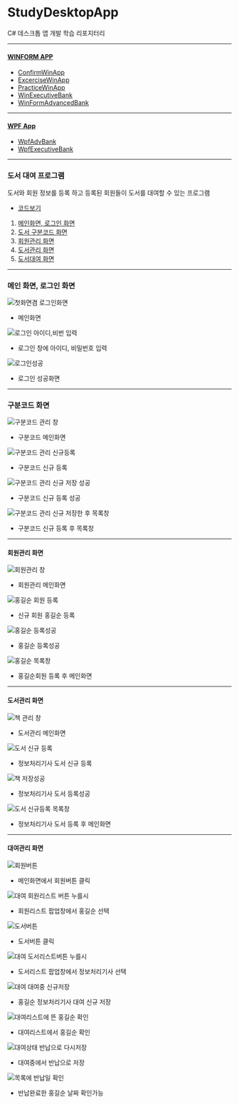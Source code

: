 # StudyDesktopApp

C# 데스크톱 앱 개발 학습 리포지터리
___
#### [WINFORM APP](https://github.com/yfla980107/StudyDesktopApp/tree/main/WinformApp)
- [ConfirmWinApp](https://github.com/yfla980107/StudyDesktopApp/tree/main/WinformApp/ConfirmWinApp)
- [ExcerciseWinApp](https://github.com/yfla980107/StudyDesktopApp/tree/main/WinformApp/ExcerciseWinApp)
- [PracticeWinApp](https://github.com/yfla980107/StudyDesktopApp/tree/main/WinformApp/PracticeWinApp)
- [WinExecutiveBank](https://github.com/yfla980107/StudyDesktopApp/tree/main/WinformApp/WinExecutiveBank)
- [WinFormAdvancedBank](https://github.com/yfla980107/StudyDesktopApp/tree/main/WinformApp/WinFormAdvancedBank)
___
#### [WPF App](https://github.com/yfla980107/StudyDesktopApp/tree/main/WPFApp)
- [WpfAdvBank](https://github.com/yfla980107/StudyDesktopApp/tree/main/WPFApp/WpfAdvBank)
- [WpfExecutiveBank](https://github.com/yfla980107/StudyDesktopApp/tree/main/WPFApp/WpfExecutiveBank)

---

### 도서 대여 프로그램
도서와 회원 정보를 등록 하고 등록된 회원들이 도서를 대여할 수 있는 프로그램
- [코드보기](https://github.com/yfla980107/StudyDesktopApp/tree/main/WinformApp/WinFormAdvancedBank/BookRentalShopApp)

1. [메인화면, 로그인 화면](#메인-화면,-로그인-화면)
2. [도서 구분코드 화면](#구분코드-화면)
3. [회원관리 화면](#회원관리-화면)
4. [도서관리 화면](#도서관리-화면)
5. [도서대여 화면](#대여관리-화면)

---
### 메인 화면, 로그인 화면
![첫화면겸 로그인화면](https://user-images.githubusercontent.com/78572509/111719819-01b95480-88a0-11eb-82f1-261bfd769bd5.png)
- 메인화면

![로그인 아이디,비번 입력](https://user-images.githubusercontent.com/78572509/111719896-2a414e80-88a0-11eb-85ea-5693b4c2b5f6.png)
- 로그인 창에 아이디, 비밀번호 입력

![로그인성공](https://user-images.githubusercontent.com/78572509/111719926-39280100-88a0-11eb-8a0e-00856d298017.png)
- 로그인 성공화면

---
### 구분코드 화면
![구분코드 관리 창](https://user-images.githubusercontent.com/78572509/111720152-acca0e00-88a0-11eb-8c10-5019c1221c03.png)
- 구분코드 메인화면

![구분코드 관리 신규등록](https://user-images.githubusercontent.com/78572509/111720285-e7cc4180-88a0-11eb-98ea-e9e1ed5e88a2.png)
- 구분코드 신규 등록

![구분코드 관리 신규 저장 성공](https://user-images.githubusercontent.com/78572509/111720315-f7e42100-88a0-11eb-9e25-4d5afd9dd608.png)
- 구분코드 신규 등록 성공

![구분코드 관리 신규 저장한 후 목록창](https://user-images.githubusercontent.com/78572509/111720204-c53a2880-88a0-11eb-92b7-7b1fd458c2a2.png)
- 구분코드 신규 등록 후 목록창

---
#### 회원관리 화면
![회원관리 창](https://user-images.githubusercontent.com/78572509/111720413-282bbf80-88a1-11eb-9824-dffe308b732b.png)
- 회원관리 메인화면

![홍길순 회원 등록](https://user-images.githubusercontent.com/78572509/111720441-34b01800-88a1-11eb-8ee8-c3c13fb99413.png)
- 신규 회원 홍길순 등록

![홍길순 등록성공](https://user-images.githubusercontent.com/78572509/111720455-3e398000-88a1-11eb-8d35-2cafee06dd50.png)
- 홍길순 등록성공

![홍길순 목록창](https://user-images.githubusercontent.com/78572509/111720479-498cab80-88a1-11eb-9d16-bf8be7926b3c.png)
- 홍길순회원 등록 후 메인화면

---
#### 도서관리 화면
![책 관리 창](https://user-images.githubusercontent.com/78572509/111720598-91abce00-88a1-11eb-9d30-9fae3f15c473.png)
- 도서관리 메인화면

![도서 신규 등록](https://user-images.githubusercontent.com/78572509/111720625-a12b1700-88a1-11eb-9959-d497ae1eaafe.png)
- 정보처리기사 도서 신규 등록

![책 저장성공](https://user-images.githubusercontent.com/78572509/111720655-b1db8d00-88a1-11eb-8b0e-b9538d465378.png)
- 정보처리기사 도서 등록성공

![도서 신규등록 목록창](https://user-images.githubusercontent.com/78572509/111720675-bf911280-88a1-11eb-8162-94194c8acee6.png)
- 정보처리기사 도서 등록 후 메인화면

---
#### 대여관리 화면
![회원버튼](https://user-images.githubusercontent.com/78572509/111721119-9de45b00-88a2-11eb-91a6-7a48d2425b3e.png)
- 메인화면에서 회원버튼 클릭
 
![대여 회원리스트 버튼 누를시](https://user-images.githubusercontent.com/78572509/112269194-64a15600-8cbb-11eb-86c2-5c7c7271339e.png)
- 회원리스트 팝업창에서 홍길순 선택

![도서버튼](https://user-images.githubusercontent.com/78572509/112277779-6ec85200-8cc5-11eb-80e0-f0c610e8b717.png)
- 도서버튼 클릭

![대여 도서리스트버튼 누를시](https://user-images.githubusercontent.com/78572509/112278428-2a898180-8cc6-11eb-869a-370691e2541b.png)
- 도서리스트 팝업창에서 정보처리기사 선택

![대여 대여중 신규저장](https://user-images.githubusercontent.com/78572509/112277888-93bcc500-8cc5-11eb-97d8-2766c33aa0a1.png)
- 홍길순 정보처리기사 대여 신규 저장

![대여리스트에 뜬 홍길순 확인](https://user-images.githubusercontent.com/78572509/112278055-c1097300-8cc5-11eb-953c-57bc49be826b.png)
- 대여리스트에서 홍길순 확인

![대여상태 반납으로 다시저장](https://user-images.githubusercontent.com/78572509/112278099-cf578f00-8cc5-11eb-89b5-be4e4ad8dc75.png)
- 대여중에서 반납으로 저장

![목록에 반납일 확인](https://user-images.githubusercontent.com/78572509/112278137-ded6d800-8cc5-11eb-860d-b9dfe14c5268.png)
- 반납완료한 홍길순 날짜 확인가능

